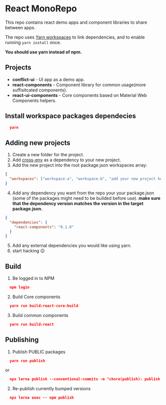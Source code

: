 # React MonoRepo

This repo contains react demo apps and component libraries to share between apps.

The repo uses [Yarn workspaces](https://classic.yarnpkg.com/en/docs/workspaces/) to link dependencies, and to enable running `yarn install` once.

**You should use yarn instead of npm.**


## Projects
* **conflict-ui** - UI app as a demo app.
* **react-components** - Component library for common usage(more suffisitcated components).
* **react-ui-components** - Core components based on Material Web Components helpers.

## Install workspace packages dependecies
```json
  yarn
```

## Adding new projects
1. Create a new folder for the project.
2. Add [cross-env](https://www.npmjs.com/package/cross-env) as a dependency to your new project.
3. Add the new project into the root package.json workspaces array:
```json
{
  "workspaces": ["workspace-a", "workspace-b", "add your new project here"]
}
```
4. Add any dependency you want from the repo your your package.json (some of the packages might need to be builded before use). **make sure that the dependency version matches the version in the target package.json.** 

```json
{
  "dependencies": {
    "react-components": "0.1.0"
  }
}
```
5. Add any external dependencies you would like using yarn.
6. start hacking :wink:

## Build
1. Be logged in to NPM
```json
  npm login
``` 
2. Build Core components
```json
  yarn run build:react-core:build
``` 
3. Build common components
```json
  yarn run build:react
``` 

## Publishing
1. Publish PUBLIC packages 
```json
  yarn run publish
``` 
or
```json
  npx lerna publish --conventional-commits -m "chore(publish): publish %s [ci skip]"
``` 
2. Re-publish currently bumped versions
```json
  npx lerna exec -- npm publish
```

